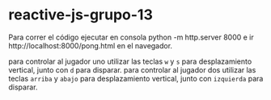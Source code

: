 # reactive-js-grupo-13

Para correr el código ejecutar en consola python -m http.server 8000 e ir http://localhost:8000/pong.html en el navegador.

para controlar al jugador uno utilizar las teclas `w` y `s` para desplazamiento vertical, junto con `d` para disparar.
para controlar al jugador dos utilizar las teclas `arriba` y `abajo` para desplazamiento vertical, junto con `izquierda` para disparar.
